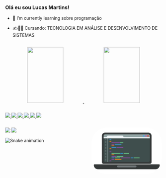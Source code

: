 ###  Olá eu sou Lucas Martins!




- 📖 I’m currently learning  sobre programação 

- ✍️👨‍🎓  Cursando: TECNOLOGIA EM ANÁLISE E DESENVOLVIMENTO DE SISTEMAS

  

##



<div align="center">
  <a href="https://github.com/lgm90">
  <img width="48%" height="180em" src="https://github-readme-stats.vercel.app/api?username=lgm90&show_icons=true&theme=dark&include_all_commits=true&count_private=true"/>
  <img width="48%" height="180em" src="https://github-readme-stats.vercel.app/api/top-langs/?username=lgm90&layout=compact&langs_count=7&theme=dark"/>
</div>


##




<div align="left">
    <img height="40em;" src="https://cdn.jsdelivr.net/gh/devicons/devicon/icons/html5/html5-original.svg" />
    <img height="40em;" src="https://cdn.jsdelivr.net/gh/devicons/devicon/icons/css3/css3-original.svg" />
    <img height="40em;" src="https://cdn.jsdelivr.net/gh/devicons/devicon/icons/javascript/javascript-original.svg" />
    <img height="40em;" src="https://cdn.jsdelivr.net/gh/devicons/devicon/icons/java/java-original.svg" /> 
    <img height="40em;" src="https://cdn.jsdelivr.net/gh/devicons/devicon/icons/typescript/typescript-original.svg" />
    <img width="50em;" src="https://cdn.jsdelivr.net/gh/devicons/devicon/icons/php/php-plain.svg" /> 
</div>                                                                                                         


##





<div>
   <img align="right" alt="lucas-gif" height="150" style="border-radius:50px;" src="image/foto01.png">
   <a href = "https://web.dio.me/users/lucas_martins1990?tab=achievements"><img src="https://img.shields.io/badge/-DIO-%23333?style=for-the-badge&logo=DIO&logoColor=white" destino ="_blank"></a>
    <a href="https://www.linkedin.com/in/lucas-martins-ba2a71204/" target="_blank"><img src="https://img.shields.io/badge/-LinkedIn- %230077B5?style=for-the-badge&logo=linkedin&logoColor=white" target="_blank"></a></div>






![Snake animation](https://github.com/lgm90/lgm90/blob/output/github-contribution-grid-snake.svg)
